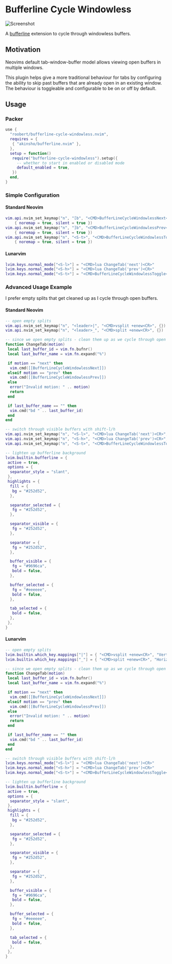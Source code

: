 # Bufferline Cycle Windowless

![Screenshot](https://user-images.githubusercontent.com/226654/208528189-10984843-96cc-4e86-bcfe-efa5b4b13707.gif)

A [bufferline](https://github.com/akinsho/bufferline.nvim) extension to cycle through windowless buffers.

## Motivation

Neovims default tab-window-buffer model allows viewing open buffers in multiple windows.

This plugin helps give a more traditional behaviour for tabs by configuring the ability to skip past
buffers that are already open in an existing window. The behaviour is toggleable and
configurable to be on or off by default.

## Usage

### Packer

```lua
use {
  "roobert/bufferline-cycle-windowless.nvim",
  requires = {
   { "akinsho/bufferline.nvim" },
  },
  setup = function()
   require("bufferline-cycle-windowless").setup({
     -- whether to start in enabled or disabled mode
     default_enabled = true,
   })
  end,
}
```

### Simple Configuration

#### Standard Neovim

``` lua
vim.api.nvim_set_keymap("n", "[b", "<CMD>BufferLineCycleWindowlessNext<CR>",
    { noremap = true, silent = true })
vim.api.nvim_set_keymap("n", "]b", "<CMD>BufferLineCycleWindowlessPrev<CR>",
    { noremap = true, silent = true })
vim.api.nvim_set_keymap("n", "<S-t>", "<CMD>BufferLineCycleWindowlessToggle<CR>",
    { noremap = true, silent = true })
```

#### Lunarvim

``` lua
lvim.keys.normal_mode["<S-l>"] = "<CMD>lua ChangeTab('next')<CR>"
lvim.keys.normal_mode["<S-h>"] = "<CMD>lua ChangeTab('prev')<CR>"
lvim.keys.normal_mode["<S-t>"] = "<CMD>BufferLineCycleWindowlessToggle<CR>"
```

### Advanced Usage Example

I prefer empty splits that get cleaned up as I cycle through open buffers.

#### Standard Neovim

``` lua
-- open empty splits
vim.api.nvim_set_keymap("n", "<leader>|", "<CMD>vsplit +enew<CR>", {})
vim.api.nvim_set_keymap("n", "<leader>_", "<CMD>split +enew<CR>", {})

-- since we open empty splits - clean them up as we cycle through open buffers
function ChangeTab(motion)
 local last_buffer_id = vim.fn.bufnr()
 local last_buffer_name = vim.fn.expand("%")

 if motion == "next" then
  vim.cmd([[BufferLineCycleWindowlessNext]])
 elseif motion == "prev" then
  vim.cmd([[BufferLineCycleWindowlessPrev]])
 else
  error("Invalid motion: " .. motion)
  return
 end

 if last_buffer_name == "" then
  vim.cmd("bd " .. last_buffer_id)
 end
end

-- switch through visible buffers with shift-l/h
vim.api.nvim_set_keymap("n", "<S-l>", "<CMD>lua ChangeTab('next')<CR>", {})
vim.api.nvim_set_keymap("n", "<S-h>", "<CMD>lua ChangeTab('prev')<CR>", {})
vim.api.nvim_set_keymap("n", "<S-t>", "<CMD>BufferLineCycleWindowlessToggle<CR>", {})

-- lighten up bufferline background
lvim.builtin.bufferline = {
 active = true,
 options = {
  separator_style = "slant",
 },
 highlights = {
  fill = {
   bg = "#252d52",
  },

  separator_selected = {
   fg = "#252d52",
  },

  separator_visible = {
   fg = "#252d52",
  },

  separator = {
   fg = "#252d52",
  },

  buffer_visible = {
   fg = "#9696ca",
   bold = false,
  },

  buffer_selected = {
   fg = "#eeeeee",
   bold = false,
  },

  tab_selected = {
   bold = false,
  },
 },
}

```

#### Lunarvim

``` lua
-- open empty splits
lvim.builtin.which_key.mappings["|"] = { "<CMD>vsplit +enew<CR>", "Vertical split" }
lvim.builtin.which_key.mappings["_"] = { "<CMD>split +enew<CR>", "Horizontal split" }

-- since we open empty splits - clean them up as we cycle through open buffers
function ChangeTab(motion)
 local last_buffer_id = vim.fn.bufnr()
 local last_buffer_name = vim.fn.expand("%")

 if motion == "next" then
  vim.cmd([[BufferLineCycleWindowlessNext]])
 elseif motion == "prev" then
  vim.cmd([[BufferLineCycleWindowlessPrev]])
 else
  error("Invalid motion: " .. motion)
  return
 end

 if last_buffer_name == "" then
  vim.cmd("bd " .. last_buffer_id)
 end
end

-- switch through visible buffers with shift-l/h
lvim.keys.normal_mode["<S-l>"] = "<CMD>lua ChangeTab('next')<CR>"
lvim.keys.normal_mode["<S-h>"] = "<CMD>lua ChangeTab('prev')<CR>"
lvim.keys.normal_mode["<S-t>"] = "<CMD>BufferLineCycleWindowlessToggle<CR>"

-- lighten up bufferline background
lvim.builtin.bufferline = {
 active = true,
 options = {
  separator_style = "slant",
 },
 highlights = {
  fill = {
   bg = "#252d52",
  },

  separator_selected = {
   fg = "#252d52",
  },

  separator_visible = {
   fg = "#252d52",
  },

  separator = {
   fg = "#252d52",
  },

  buffer_visible = {
   fg = "#9696ca",
   bold = false,
  },

  buffer_selected = {
   fg = "#eeeeee",
   bold = false,
  },

  tab_selected = {
   bold = false,
  },
 },
}

```
